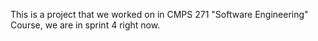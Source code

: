 This is a project that we worked on in CMPS 271 "Software Engineering" Course, we are in sprint 4 right now.
